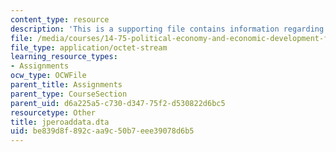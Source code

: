 ```yaml
---
content_type: resource
description: 'This is a supporting file contains information regarding Dataset: jpeordata.dta.'
file: /media/courses/14-75-political-economy-and-economic-development-fall-2012/be839d8f892caa9c50b7eee39078d6b5_jperoaddata.dta
file_type: application/octet-stream
learning_resource_types:
- Assignments
ocw_type: OCWFile
parent_title: Assignments
parent_type: CourseSection
parent_uid: d6a225a5-c730-d347-75f2-d530822d6bc5
resourcetype: Other
title: jperoaddata.dta
uid: be839d8f-892c-aa9c-50b7-eee39078d6b5
---
```

